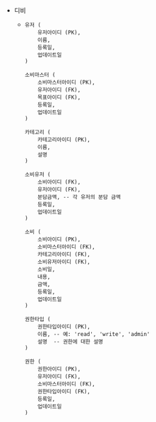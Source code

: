 - 디비
	- ```
	  유저 (
	      유저아이디 (PK),
	      이름,
	      등록일,
	      업데이트일
	  )
	  
	  소비마스터 (
	      소비마스터아이디 (PK),
	      유저아이디 (FK),
	      목표아이디 (FK),
	      등록일,
	      업데이트일
	  )
	  
	  카테고리 (
	      카테고리아이디 (PK),
	      이름,
	      설명
	  )
	  
	  소비유저 (
	      소비아이디 (FK),
	      유저아이디 (FK),
	      분담금액, -- 각 유저의 분담 금액
	      등록일,
	      업데이트일
	  )
	  
	  소비 (
	      소비아이디 (PK),
	      소비마스터아이디 (FK),
	      카테고리아이디 (FK),
	      소비유저아이디 (FK),
	      소비일,
	      내용,
	      금액,
	      등록일,
	      업데이트일
	  )
	  
	  권한타입 (
	      권한타입아이디 (PK),
	      이름, -- 예: 'read', 'write', 'admin'
	      설명  -- 권한에 대한 설명
	  )
	  
	  권한 (
	      권한아이디 (PK),
	      유저아이디 (FK),
	      소비마스터아이디 (FK),
	      권한타입아이디 (FK), 
	      등록일,
	      업데이트일
	  )
	  
	  ```
